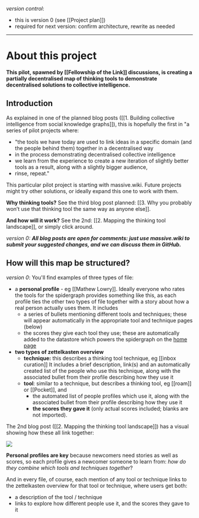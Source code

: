 *version control*: 
* this is version 0 (see [[Project plan]])
* required for next version: confirm architecture, rewrite as needed
---

# About this project
**This pilot, spawned by [[Fellowship of the Link]] discussions, is creating a partially decentralised map of thinking tools to demonstrate decentralised solutions to collective intelligence.** 

## Introduction
As explained in one of the planned blog posts  ([[1. Building collective intelligence from social knowledge graphs]]), this is hopefully the first in "a series of pilot projects where:

- "the tools we have today are used to link ideas in a specific domain (and the people behind them) together in a decentralised way
-  in the process demonstrating decentralised collective intelligence
-  we learn from the experience to create a new iteration of slightly better tools as a result, along with a slightly bigger audience,
-  rinse, repeat."

This particular pilot project is starting with massive.wiki. Future projects might try other solutions, or ideally expand this one to work with them.

**Why thinking tools?** See the third blog post planned: [[3. Why you probably won’t use that thinking tool the same way as anyone else]].

**And how will it work?** See the 2nd: [[2. Mapping the thinking tool landscape]], or simply click around.

*version 0: **All blog posts are open for comments: just use massive.wiki to submit your suggested changes, and we can discuss them in GitHub.***

## How will this map be structured?

*version 0*: You'll find examples of three types of file:

* a **personal profile** - eg [[Mathew Lowry]]. Ideally everyone who rates the tools for the spidergraph provides something like this, as each profile ties the other two types of file together with a story about how a real person actually uses them. It includes 
	* a series of bullets mentioning different tools and techniques; these will appear automatically in the appropriate tool and technique pages (below)
	* the scores they give each tool they use; these are automatically added to the datastore which powers the spidergraph on the [home page]([[README]]) 
* **two types of zettelkasten overview**
	* **technique:** this describes a thinking tool technique, eg [[inbox curation]] It includes a brief description, link(s) and an automatically created list of the people who use this technique, along with the associated bullet from their profile describing how they use it
	* **tool**: similar to a technique, but describes a thinking tool, eg [[roam]] or [[Pocket]], and
		* the automated list of people profiles which use it, along with the associated bullet from their profile describing how they use it
		* **the scores they gave it** (only actual scores included; blanks are not imported).

The 2nd blog post ([[2. Mapping the thinking tool landscape]]) has a visual showing how these all link together:
 

![](https://cdn-images-1.medium.com/max/1000/1*RFMbqtFqw7xHmotEmNFqEw.png)

**Personal profiles are key** because newcomers need stories as well as scores, so each profile gives a newcomer someone to learn from: *how do they combine which tools and techniques together*? 

And in every file, of course, each mention of any tool or technique links to the zettelkasten overview for that tool or technique, where users get both:

* a description of the tool / technique
* links to explore how different people use it, and the scores they gave to it
